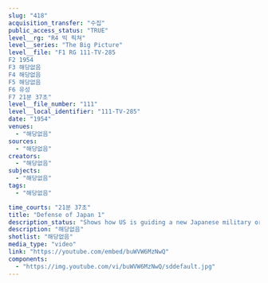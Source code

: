 ```yaml
---
slug: "418"
acquisition_transfer: "수집"
public_access_status: "TRUE"
level__rg: "R4 빅 픽쳐"
level__series: "The Big Picture"
level__file: "F1 RG 111-TV-285
F2 1954
F3 해당없음
F4 해당없음
F5 해당없음
F6 유성
F7 21분 37초"
level__file_number: "111"
level__local_identifier: "111-TV-285"
date: "1954"
venues: 
  - "해당없음"
sources: 
  - "해당없음"
creators: 
  - "해당없음"
subjects: 
  - "해당없음"
tags: 
  - "해당없음"

time_courts: "21분 37초"
title: "Defense of Japan 1"
description_status: "Shows how US is guiding a new Japanese military organization to defend Japan against any possible Soviet attack."
description: "해당없음"
shotlist: "해당없음"
media_type: "video"
link: "https://youtube.com/embed/buWVW6MzNwQ"
components: 
  - "https://img.youtube.com/vi/buWVW6MzNwQ/sddefault.jpg"
---
```

